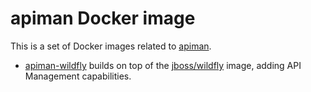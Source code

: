 # apiman Docker image

This is a set of Docker images related to [apiman](http://www.apiman.io/). 

- [apiman-wildfly](https://registry.hub.docker.com/u/jboss/apiman-wildfly/) builds on top of the [jboss/wildfly](https://registry.hub.docker.com/u/jboss/wildfly/) image, adding API Management capabilities.

